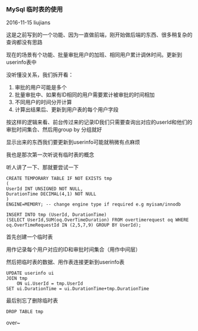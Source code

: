 ### MySql 临时表的使用

2016-11-15 liujians

这是之前写到的一个功能、因为一直做前端，刚开始做后端的东西、很多稍复杂的查询都没有思路

现在的场景有个功能、批量审批用户的加班、相同用户累计调休时间。更新到userinfo表中

没听懂没关系，我们拆开看：

1. 审批的用户可能是多个
2. 批量审批中、如果有ID相同的用户需要累计被审批的时间相加
3. 不同用户的时间分开计算
4. 计算出结果后、更新到用户表的每个用户字段

按这样的逻辑来看、前台传过来的记录ID我们只需要查询出对应的userId和他们的审批时间集合、然后用group by 分组就好

显示出来的东西我们要更新到userinfo可能就稍微有点麻烦

我也是那次第一次听说有临时表的概念

听人讲了一下、那就要尝试一下

    CREATE TEMPORARY TABLE IF NOT EXISTS tmp 
    (
    UserId INT UNSIGNED NOT NULL,
    DurationTime DECIMAL(4,1) NOT NULL
    )
    ENGINE=MEMORY; -- change engine type if required e.g myisam/innodb
    
    INSERT INTO tmp (UserId, DurationTime) 
    (SELECT UserId,SUM(oq.OverTimeDuration) FROM overtimerequest oq WHERE oq.OverTimeRequestId IN (2,5,7,9) GROUP BY UserId);
    

首先创建一个临时表

用作记录每个用户对应的ID和审批时间集合（用作中间层）

然后把临时表的数据、用作表连接更新到userinfo表

	UPDATE userinfo ui 
    JOIN tmp 
        ON ui.UserId = tmp.UserId 
    SET ui.DurationTime = ui.DurationTime+tmp.DurationTime

最后别忘了删除临时表

	DROP TABLE tmp

over~